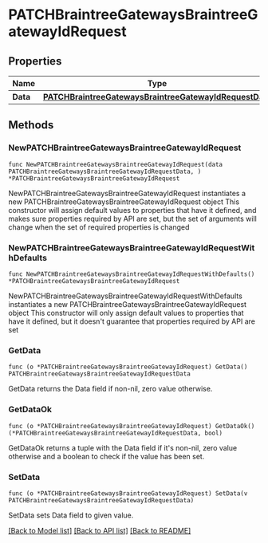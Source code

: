 # PATCHBraintreeGatewaysBraintreeGatewayIdRequest

## Properties

Name | Type | Description | Notes
------------ | ------------- | ------------- | -------------
**Data** | [**PATCHBraintreeGatewaysBraintreeGatewayIdRequestData**](PATCHBraintreeGatewaysBraintreeGatewayIdRequestData.md) |  | 

## Methods

### NewPATCHBraintreeGatewaysBraintreeGatewayIdRequest

`func NewPATCHBraintreeGatewaysBraintreeGatewayIdRequest(data PATCHBraintreeGatewaysBraintreeGatewayIdRequestData, ) *PATCHBraintreeGatewaysBraintreeGatewayIdRequest`

NewPATCHBraintreeGatewaysBraintreeGatewayIdRequest instantiates a new PATCHBraintreeGatewaysBraintreeGatewayIdRequest object
This constructor will assign default values to properties that have it defined,
and makes sure properties required by API are set, but the set of arguments
will change when the set of required properties is changed

### NewPATCHBraintreeGatewaysBraintreeGatewayIdRequestWithDefaults

`func NewPATCHBraintreeGatewaysBraintreeGatewayIdRequestWithDefaults() *PATCHBraintreeGatewaysBraintreeGatewayIdRequest`

NewPATCHBraintreeGatewaysBraintreeGatewayIdRequestWithDefaults instantiates a new PATCHBraintreeGatewaysBraintreeGatewayIdRequest object
This constructor will only assign default values to properties that have it defined,
but it doesn't guarantee that properties required by API are set

### GetData

`func (o *PATCHBraintreeGatewaysBraintreeGatewayIdRequest) GetData() PATCHBraintreeGatewaysBraintreeGatewayIdRequestData`

GetData returns the Data field if non-nil, zero value otherwise.

### GetDataOk

`func (o *PATCHBraintreeGatewaysBraintreeGatewayIdRequest) GetDataOk() (*PATCHBraintreeGatewaysBraintreeGatewayIdRequestData, bool)`

GetDataOk returns a tuple with the Data field if it's non-nil, zero value otherwise
and a boolean to check if the value has been set.

### SetData

`func (o *PATCHBraintreeGatewaysBraintreeGatewayIdRequest) SetData(v PATCHBraintreeGatewaysBraintreeGatewayIdRequestData)`

SetData sets Data field to given value.



[[Back to Model list]](../README.md#documentation-for-models) [[Back to API list]](../README.md#documentation-for-api-endpoints) [[Back to README]](../README.md)


